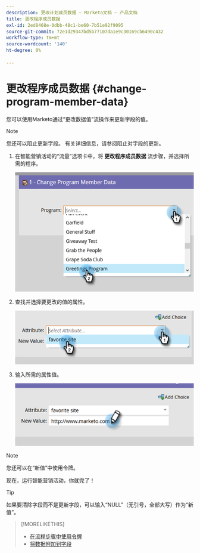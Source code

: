 ```yaml
---
description: 更改计划成员数据 — Marketo文档 — 产品文档
title: 更改程序成员数据
exl-id: 2ed8468e-0dbb-48c1-be60-7b51e92f9095
source-git-commit: 72e1d29347bd5b77107da1e9c30169cb6490c432
workflow-type: tm+mt
source-wordcount: '140'
ht-degree: 0%

---
```


# 更改程序成员数据 {#change-program-member-data}

您可以使用Marketo通过“更改数据值”流操作来更新字段的值。

>[!NOTE]
>
>您还可以阻止更新字段。 有关详细信息，请参阅阻止对字段的更新。

1. 在智能营销活动的“流量”选项卡中，将 **更改程序成员数据** 流步骤，并选择所需的程序。

   ![](assets/change-program-member-data-1.png)

1. 查找并选择要更改的值的属性。

   ![](assets/change-program-member-data-2.png)

1. 输入所需的属性值。

   ![](assets/change-program-member-data-3.png)

>[!NOTE]
>
>您还可以在“新值”中使用令牌。

现在，运行智能营销活动，你就完了！

>[!TIP]
>
>如果要清除字段而不是更新字段，可以输入“NULL”（无引号，全部大写）作为“新值”。

>[!MORELIKETHIS]
>
>* [在流程步骤中使用令牌](/help/marketo/product-docs/core-marketo-concepts/smart-campaigns/flow-actions/use-tokens-in-flow-steps.md)
>* [将数据附加到字段](/help/marketo/product-docs/core-marketo-concepts/smart-campaigns/flow-actions/append-data-to-a-field.md)

